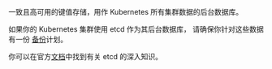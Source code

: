 一致且高可用的键值存储，用作 Kubernetes 所有集群数据的后台数据库。

如果你的 Kubernetes 集群使用 etcd 作为其后台数据库， 请确保你针对这些数据有一份 [备份](https://kubernetes.io/zh-cn/docs/tasks/administer-cluster/configure-upgrade-etcd/#backing-up-an-etcd-cluster)计划。

你可以在官方[文档](https://etcd.io/docs/)中找到有关 etcd 的深入知识。